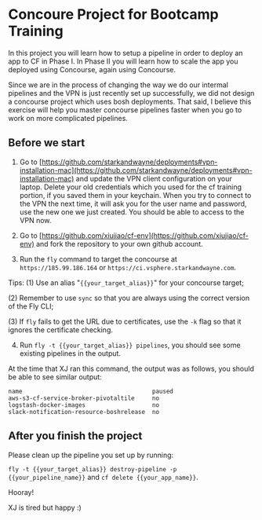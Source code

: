 # Concoure Project for Bootcamp Training

In this project you will learn how to setup a pipeline in order to deploy an app to CF in Phase I. In Phase II you will learn how to scale the app you deployed using Concourse, again using Concourse.

Since we are in the process of changing the way we do our intermal pipelines and the VPN is just recently set up successfully, we did not design a concourse project which uses bosh deployments. That said, I believe this exercise will help you master concourse pipelines faster when you go to work on  more complicated pipelines.

## Before we start

1) Go to [https://github.com/starkandwayne/deployments#vpn-installation-mac](https://github.com/starkandwayne/deployments#vpn-installation-mac) and update the VPN client configuration on your laptop. Delete your old credentials which you used for the cf training portion, if you saved them in your keychain. When you try to connect to the VPN the next time, it will ask you for the user name and password, use the new one we just created. You should be able to access to the VPN now.

2) Go to [https://github.com/xiujiao/cf-env](https://github.com/xiujiao/cf-env) and fork the repository to your own github account.

3) Run the `fly` command to target the concourse at `https://185.99.186.164` or `https://ci.vsphere.starkandwayne.com`.

Tips: 
(1) Use an alias "`{{your_target_alias}}`" for your concourse target;

(2) Remember to use `sync` so that you are always using the correct version of the Fly CLI;

(3) If `fly` fails to get the URL due to certificates, use the `-k` flag so that it ignores the certificate checking.

4) Run `fly -t {{your_target_alias}} pipelines`, you should see some existing pipelines in the output.

At the time that XJ ran this command, the output was as follows, you should be able to see similar output: 
```
name                                     paused
aws-s3-cf-service-broker-pivotaltile     no
logstash-docker-images                   no
slack-notification-resource-boshrelease  no
```

## After you finish the project

Please clean up the pipeline you set up by running:

`fly -t {{your_target_alias}} destroy-pipeline -p {{your_pipeline_name}}` and 
`cf delete {{your_app_name}}`.

Hooray!

XJ is tired but happy :)
